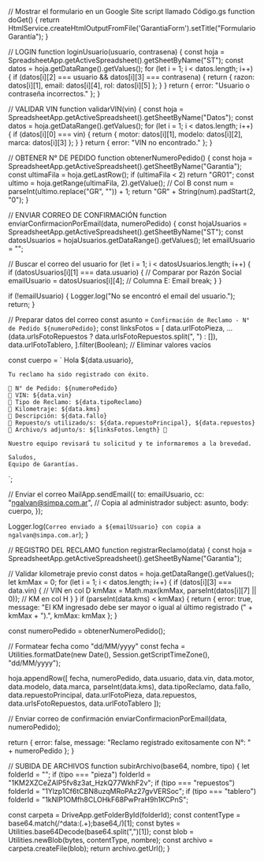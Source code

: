 // Mostrar el formulario en un Google Site script llamado Código.gs
function doGet() {
  return HtmlService.createHtmlOutputFromFile('GarantiaForm').setTitle("Formulario Garantía");
}

// LOGIN
function loginUsuario(usuario, contrasena) {
  const hoja = SpreadsheetApp.getActiveSpreadsheet().getSheetByName("ST");
  const datos = hoja.getDataRange().getValues();
  for (let i = 1; i < datos.length; i++) {
    if (datos[i][2] === usuario && datos[i][3] === contrasena) {
      return { razon: datos[i][1], email: datos[i][4], rol: datos[i][5] };
    }
  }
  return { error: "Usuario o contraseña incorrectos." };
}

// VALIDAR VIN
function validarVIN(vin) {
  const hoja = SpreadsheetApp.getActiveSpreadsheet().getSheetByName("Datos");
  const datos = hoja.getDataRange().getValues();
  for (let i = 1; i < datos.length; i++) {
    if (datos[i][0] === vin) {
      return { motor: datos[i][1], modelo: datos[i][2], marca: datos[i][3] };
    }
  }
  return { error: "VIN no encontrado." };
}

// OBTENER N° DE PEDIDO
function obtenerNumeroPedido() {
  const hoja = SpreadsheetApp.getActiveSpreadsheet().getSheetByName("Garantia");
  const ultimaFila = hoja.getLastRow();
  if (ultimaFila < 2) return "GR01";
  const ultimo = hoja.getRange(ultimaFila, 2).getValue(); // Col B
  const num = parseInt(ultimo.replace("GR", "")) + 1;
  return "GR" + String(num).padStart(2, "0");
}

// ENVIAR CORREO DE CONFIRMACIÓN
function enviarConfirmacionPorEmail(data, numeroPedido) {
  const hojaUsuarios = SpreadsheetApp.getActiveSpreadsheet().getSheetByName("ST");
  const datosUsuarios = hojaUsuarios.getDataRange().getValues();
  let emailUsuario = "";

  // Buscar el correo del usuario
  for (let i = 1; i < datosUsuarios.length; i++) {
    if (datosUsuarios[i][1] === data.usuario) { // Comparar por Razón Social
      emailUsuario = datosUsuarios[i][4]; // Columna E: Email
      break;
    }
  }

  if (!emailUsuario) {
    Logger.log("No se encontró el email del usuario.");
    return;
  }

  // Preparar datos del correo
  const asunto = `Confirmación de Reclamo - N° de Pedido ${numeroPedido}`;
  const linksFotos = [
    data.urlFotoPieza,
    ...(data.urlsFotoRepuestos ? data.urlsFotoRepuestos.split(", ") : []),
    data.urlFotoTablero,
  ].filter(Boolean); // Eliminar valores vacíos

  const cuerpo = `
    Hola ${data.usuario},

    Tu reclamo ha sido registrado con éxito.

    📍 N° de Pedido: ${numeroPedido}
    📍 VIN: ${data.vin}
    📍 Tipo de Reclamo: ${data.tipoReclamo}
    📍 Kilometraje: ${data.kms}
    📍 Descripción: ${data.fallo}
    📍 Repuesto/s utilizado/s: ${data.repuestoPrincipal}, ${data.repuestos}
    📍 Archivo/s adjunto/s: ${linksFotos.length} 🔗

    Nuestro equipo revisará tu solicitud y te informaremos a la brevedad.

    Saludos,
    Equipo de Garantías.
  `;

  // Enviar el correo
  MailApp.sendEmail({
    to: emailUsuario,
    cc: "ngalvan@simpa.com.ar", // Copia al administrador
    subject: asunto,
    body: cuerpo,
  });

  Logger.log(`Correo enviado a ${emailUsuario} con copia a ngalvan@simpa.com.ar`);
}

// REGISTRO DEL RECLAMO
function registrarReclamo(data) {
  const hoja = SpreadsheetApp.getActiveSpreadsheet().getSheetByName("Garantia");

  // Validar kilometraje previo
  const datos = hoja.getDataRange().getValues();
  let kmMax = 0;
  for (let i = 1; i < datos.length; i++) {
    if (datos[i][3] === data.vin) { // VIN en col D
      kmMax = Math.max(kmMax, parseInt(datos[i][7] || 0)); // KM en col H
    }
  }
  if (parseInt(data.kms) < kmMax) {
    return {
      error: true,
      message: "El KM ingresado debe ser mayor o igual al último registrado (" + kmMax + ").",
      kmMax: kmMax
    };
  }

  const numeroPedido = obtenerNumeroPedido();

  // Formatear fecha como "dd/MM/yyyy"
  const fecha = Utilities.formatDate(new Date(), Session.getScriptTimeZone(), "dd/MM/yyyy");

  hoja.appendRow([
    fecha,
    numeroPedido,
    data.usuario,
    data.vin,
    data.motor,
    data.modelo,
    data.marca,
    parseInt(data.kms),
    data.tipoReclamo,
    data.fallo,
    data.repuestoPrincipal,
    data.urlFotoPieza,
    data.repuestos,
    data.urlsFotoRepuestos,
    data.urlFotoTablero
  ]);

  // Enviar correo de confirmación
  enviarConfirmacionPorEmail(data, numeroPedido);

  return { error: false, message: "Reclamo registrado exitosamente con N°: " + numeroPedido };
}

// SUBIDA DE ARCHIVOS
function subirArchivo(base64, nombre, tipo) {
  let folderId = "";
  if (tipo === "pieza") folderId = "1KM2XZCeZAIP5fv8z3at_HzkQ77WkhF2v";
  if (tipo === "repuestos") folderId = "1Ylzp1Cf6tCBN8uzqMRoPAz27gvVERSoc";
  if (tipo === "tablero") folderId = "1kNlP1OMfh8CLOHkF68PwPraH9h1KCPnS";

  const carpeta = DriveApp.getFolderById(folderId);
  const contentType = base64.match(/^data:(.+);base64,/)[1];
  const bytes = Utilities.base64Decode(base64.split(",")[1]);
  const blob = Utilities.newBlob(bytes, contentType, nombre);
  const archivo = carpeta.createFile(blob);
  return archivo.getUrl();
}
